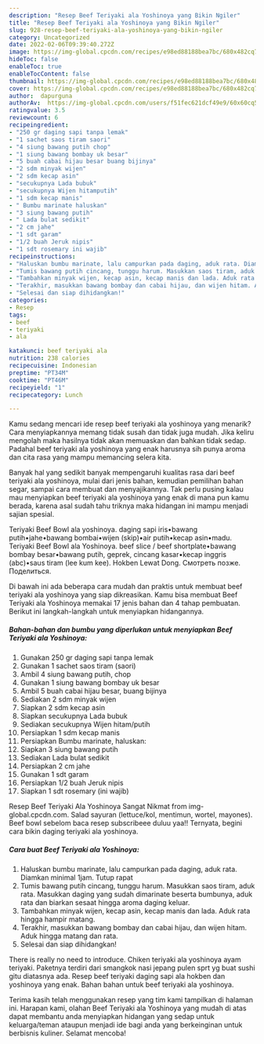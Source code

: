 ```yaml
---
description: "Resep Beef Teriyaki ala Yoshinoya yang Bikin Ngiler"
title: "Resep Beef Teriyaki ala Yoshinoya yang Bikin Ngiler"
slug: 928-resep-beef-teriyaki-ala-yoshinoya-yang-bikin-ngiler
category: Uncategorized
date: 2022-02-06T09:39:40.272Z
image: https://img-global.cpcdn.com/recipes/e98ed88188bea7bc/680x482cq70/beef-teriyaki-ala-yoshinoya-foto-resep-utama.jpg
hideToc: false
enableToc: true
enableTocContent: false
thumbnail: https://img-global.cpcdn.com/recipes/e98ed88188bea7bc/680x482cq70/beef-teriyaki-ala-yoshinoya-foto-resep-utama.jpg
cover: https://img-global.cpcdn.com/recipes/e98ed88188bea7bc/680x482cq70/beef-teriyaki-ala-yoshinoya-foto-resep-utama.jpg
author:  dapurguna
authorAv:  https://img-global.cpcdn.com/users/f51fec621dcf49e9/60x60cq50/avatar.jpg
ratingvalue: 3.5
reviewcount: 6
recipeingredient:
- "250 gr daging sapi tanpa lemak"
- "1 sachet saos tiram saori"
- "4 siung bawang putih chop"
- "1 siung bawang bombay uk besar"
- "5 buah cabai hijau besar buang bijinya"
- "2 sdm minyak wijen"
- "2 sdm kecap asin"
- "secukupnya Lada bubuk"
- "secukupnya Wijen hitamputih"
- "1 sdm kecap manis"
- " Bumbu marinate haluskan"
- "3 siung bawang putih"
- " Lada bulat sedikit"
- "2 cm jahe"
- "1 sdt garam"
- "1/2 buah Jeruk nipis"
- "1 sdt rosemary ini wajib"
recipeinstructions:
- "Haluskan bumbu marinate, lalu campurkan pada daging, aduk rata. Diamkan minimal 1jam. Tutup rapat"
- "Tumis bawang putih cincang, tunggu harum. Masukkan saos tiram, aduk rata. Masukkan daging yang sudah dimarinate beserta bumbunya, aduk rata dan biarkan sesaat hingga aroma daging keluar."
- "Tambahkan minyak wijen, kecap asin, kecap manis dan lada. Aduk rata hingga hampir matang."
- "Terakhir, masukkan bawang bombay dan cabai hijau, dan wijen hitam. Aduk hingga matang dan rata."
- "Selesai dan siap dihidangkan!"
categories:
- Resep
tags:
- beef
- teriyaki
- ala

katakunci: beef teriyaki ala 
nutrition: 238 calories
recipecuisine: Indonesian
preptime: "PT34M"
cooktime: "PT46M"
recipeyield: "1"
recipecategory: Lunch

---
```



Kamu sedang mencari ide resep beef teriyaki ala yoshinoya yang menarik? Cara menyiapkannya memang tidak susah dan tidak juga mudah. Jika keliru mengolah maka hasilnya tidak akan memuaskan dan bahkan tidak sedap. Padahal beef teriyaki ala yoshinoya yang enak harusnya sih punya aroma dan cita rasa yang mampu memancing selera kita.


Banyak hal yang sedikit banyak mempengaruhi kualitas rasa dari beef teriyaki ala yoshinoya, mulai dari jenis bahan, kemudian pemilihan bahan segar, sampai cara membuat dan menyajikannya. Tak perlu pusing kalau mau menyiapkan beef teriyaki ala yoshinoya yang enak di mana pun kamu berada, karena asal sudah tahu triknya maka hidangan ini mampu menjadi sajian spesial.

Teriyaki Beef Bowl ala yoshinoya. daging sapi iris•bawang putih•jahe•bawang bombai•wijen (skip)•air putih•kecap asin•madu. Teriyaki Beef Bowl ala Yoshinoya. beef slice / beef shortplate•bawang bombay besar•bawang putih, geprek, cincang kasar•kecap inggris (abc)•saus tiram (lee kum kee). Hokben Lewat Dong. Смотреть позже. Поделиться.


Di bawah ini ada beberapa cara mudah dan praktis untuk membuat beef teriyaki ala yoshinoya yang siap dikreasikan. Kamu bisa membuat Beef Teriyaki ala Yoshinoya memakai 17 jenis bahan dan 4 tahap pembuatan. Berikut ini langkah-langkah untuk menyiapkan hidangannya.

<!--inarticleads1-->

##### Bahan-bahan dan bumbu yang diperlukan untuk menyiapkan Beef Teriyaki ala Yoshinoya:

1. Gunakan 250 gr daging sapi tanpa lemak
1. Gunakan 1 sachet saos tiram (saori)
1. Ambil 4 siung bawang putih, chop
1. Gunakan 1 siung bawang bombay uk besar
1. Ambil 5 buah cabai hijau besar, buang bijinya
1. Sediakan 2 sdm minyak wijen
1. Siapkan 2 sdm kecap asin
1. Siapkan secukupnya Lada bubuk
1. Sediakan secukupnya Wijen hitam/putih
1. Persiapkan 1 sdm kecap manis
1. Persiapkan  Bumbu marinate, haluskan:
1. Siapkan 3 siung bawang putih
1. Sediakan  Lada bulat sedikit
1. Persiapkan 2 cm jahe
1. Gunakan 1 sdt garam
1. Persiapkan 1/2 buah Jeruk nipis
1. Siapkan 1 sdt rosemary (ini wajib)


Resep Beef Teriyaki Ala Yoshinoya Sangat Nikmat from img-global.cpcdn.com. Salad sayuran (lettuce/kol, mentimun, wortel, mayones). Beef bowl sebelom baca resep subscribeee duluu yaa!! Ternyata, begini cara bikin daging teriyaki ala yoshinoya. 

<!--inarticleads2-->

##### Cara buat Beef Teriyaki ala Yoshinoya:

1. Haluskan bumbu marinate, lalu campurkan pada daging, aduk rata. Diamkan minimal 1jam. Tutup rapat
1. Tumis bawang putih cincang, tunggu harum. Masukkan saos tiram, aduk rata. Masukkan daging yang sudah dimarinate beserta bumbunya, aduk rata dan biarkan sesaat hingga aroma daging keluar.
1. Tambahkan minyak wijen, kecap asin, kecap manis dan lada. Aduk rata hingga hampir matang.
1. Terakhir, masukkan bawang bombay dan cabai hijau, dan wijen hitam. Aduk hingga matang dan rata.
1. Selesai dan siap dihidangkan!

There is really no need to introduce. Chiken teriyaki ala yoshinoya ayam teriyaki. Paketnya terdiri dari smangkok nasi jepang pulen sprt yg buat sushi gitu diatasnya ada. Resep beef teriyaki daging sapi ala hokben dan yoshinoya yang enak. Bahan bahan untuk beef teriyaki ala yoshinoya. 

Terima kasih telah menggunakan resep yang tim kami tampilkan di halaman ini. Harapan kami, olahan Beef Teriyaki ala Yoshinoya yang mudah di atas dapat membantu anda menyiapkan hidangan yang sedap untuk keluarga/teman ataupun menjadi ide bagi anda yang berkeinginan untuk berbisnis kuliner. Selamat mencoba!
